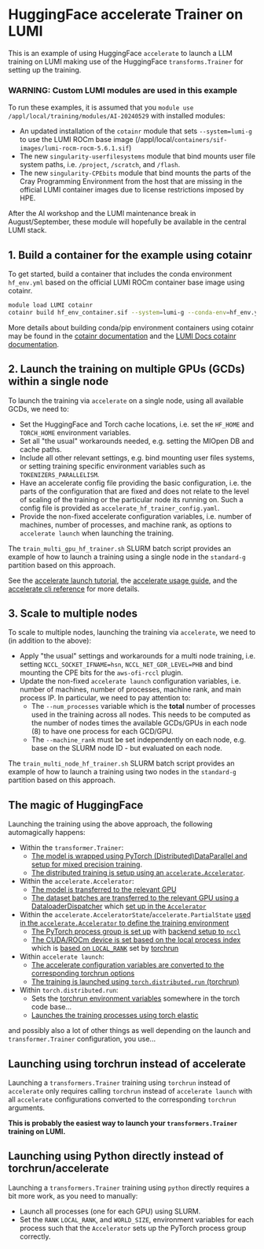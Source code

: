 # HuggingFace accelerate Trainer on LUMI

This is an example of using HuggingFace `accelerate` to launch a LLM training on LUMI making use of the HuggingFace `transforms.Trainer` for setting up the training.

### WARNING: Custom LUMI modules are used in this example

To run these examples, it is assumed that you `module use /appl/local/training/modules/AI-20240529` with installed modules:

- An updated installation of the `cotainr` module that sets `--system=lumi-g` to use the LUMI ROCm base image (/appl/local/`containers/sif-images/lumi-rocm-rocm-5.6.1.sif`)
- The new `singularity-userfilesystems` module that bind mounts user file system paths, i.e. `/project`, `/scratch`, and `/flash`.
- The new `singularity-CPEbits` module that bind mounts the parts of the Cray Programming Environment from the host that are missing in the official LUMI container images due to license restrictions imposed by HPE.

After the AI workshop and the LUMI maintenance break in August/September, these module will hopefully be available in the central LUMI stack.

## 1. Build a container for the example using cotainr

To get started, build a container that includes the conda environment `hf_env.yml` based on the official LUMI ROCm container base image using cotainr.

```bash
module load LUMI cotainr
cotainr build hf_env_container.sif --system=lumi-g --conda-env=hf_env.yml  # or use --base-image=/appl/local/containers/sif-images/lumi-rocm-rocm-5.6.1.sif instead of --system=lumi-g when using cotainr from LUMI
```

More details about building conda/pip environment containers using cotainr may be found in the [cotainr documentation](https://cotainr.readthedocs.io/en/latest/user_guide/conda_env.html) and the [LUMI Docs cotainr documentation](https://docs.lumi-supercomputer.eu/software/containers/singularity/#building-containers-using-the-cotainr-tool).

## 2. Launch the training on multiple GPUs (GCDs) within a single node

To launch the training via `accelerate` on a single node, using all available GCDs, we need to:

- Set the HuggingFace and Torch cache locations, i.e. set the `HF_HOME` and `TORCH_HOME` environment variables.
- Set all "the usual" workarounds needed, e.g. setting the MIOpen DB and cache paths.
- Include all other relevant settings, e.g. bind mounting user files systems, or setting training specific environment variables such as `TOKENIZERS_PARALLELISM`.
- Have an accelerate config file providing the basic configuration, i.e. the parts of the configuration that are fixed and does not relate to the level of scaling of the training or the particular node its running on. Such a config file is provided as `accelerate_hf_trainer_config.yaml`.
- Provide the non-fixed accelerate configuration variables, i.e. number of machines, number of processes, and machine rank, as options to `accelerate launch` when launching the training.

The `train_multi_gpu_hf_trainer.sh` SLURM batch script provides an example of how to launch a training using a single node in the `standard-g` partition based on this approach.

See the [accelerate launch tutorial](https://huggingface.co/docs/accelerate/basic_tutorials/launch), the [accelerate usage guide](https://huggingface.co/docs/accelerate/usage_guides/explore), and the [accelerate cli reference](https://huggingface.co/docs/accelerate/package_reference/cli) for more details.

## 3. Scale to multiple nodes

To scale to multiple nodes, launching the training via `accelerate`, we need to (in addition to the above):

- Apply "the usual" settings and workarounds for a multi node training, i.e. setting `NCCL_SOCKET_IFNAME=hsn`, `NCCL_NET_GDR_LEVEL=PHB` and bind mounting the CPE bits for the `aws-ofi-rccl` plugin.
- Update the non-fixed `accelerate launch` configuration variables, i.e. number of machines, number of processes, machine rank, and main process IP. In particular, we need to pay attention to:
  - The `--num_processes` variable which is the **total** number of processes used in the training across all nodes. This needs to be computed as the number of nodes times the available GCDs/GPUs in each node (8) to have one process for each GCD/GPU.
  - The `--machine_rank` must be set independently on each node, e.g. base on the SLURM node ID - but evaluated on each node.

The `train_multi_node_hf_trainer.sh` SLURM batch script provides an example of how to launch a training using two nodes in the `standard-g` partition based on this approach.

## The magic of HuggingFace

Launching the training using the above approach, the following automagically happens:

- Within the `transformer.Trainer`:
  - [The model is wrapped using PyTorch (Distributed)DataParallel and setup for mixed precision training](https://github.com/huggingface/transformers/blob/4fdf58afb72b0754da30037fc800b6044e7d9c99/src/transformers/trainer.py#L1608).
  - [The distributed training is setup using an `accelerate.Accelerator`](https://github.com/huggingface/transformers/blob/4fdf58afb72b0754da30037fc800b6044e7d9c99/src/transformers/trainer.py#L4322).
- Within the `accelerate.Accelerator`:
  - [The model is transferred to the relevant GPU](https://github.com/huggingface/accelerate/blob/4ba436eccc1f6437503e66474d8ca86292f4acc1/src/accelerate/accelerator.py#L1412)
  - [The dataset batches are transferred to the relevant GPU using a DataloaderDispatcher](https://github.com/huggingface/accelerate/blob/4ba436eccc1f6437503e66474d8ca86292f4acc1/src/accelerate/data_loader.py#L685) which [set up in the `Accelerator`](https://github.com/huggingface/accelerate/blob/4ba436eccc1f6437503e66474d8ca86292f4acc1/src/accelerate/accelerator.py#L1958)
- Within the `accelerate.AcceleratorState`/`accelerate.PartialState` [used in the `accelerate.Accelerator` to define the training environment](https://github.com/huggingface/accelerate/blob/4ba436eccc1f6437503e66474d8ca86292f4acc1/src/accelerate/accelerator.py#L378)
  - [The PyTorch process group is set up](https://github.com/huggingface/accelerate/blob/4ba436eccc1f6437503e66474d8ca86292f4acc1/src/accelerate/state.py#L213) with [backend setup to `nccl`](https://github.com/huggingface/accelerate/blob/4ba436eccc1f6437503e66474d8ca86292f4acc1/src/accelerate/state.py#L730)
  - [The CUDA/ROCm device is set based on the local process index](https://github.com/huggingface/accelerate/blob/4ba436eccc1f6437503e66474d8ca86292f4acc1/src/accelerate/state.py#L784) which is [based on `LOCAL_RANK`](https://github.com/huggingface/accelerate/blob/4ba436eccc1f6437503e66474d8ca86292f4acc1/src/accelerate/state.py#L278) set by [torchrun](https://pytorch.org/docs/stable/elastic/run.html#environment-variables)
- Within `accelerate launch`:
  - [The accelerate configuration variables are converted to the corresponding torchrun options](https://github.com/huggingface/accelerate/blob/4ba436eccc1f6437503e66474d8ca86292f4acc1/src/accelerate/utils/launch.py#L152) 
  - [The training is launched using `torch.distributed.run` (torchrun)](https://github.com/huggingface/accelerate/blob/4ba436eccc1f6437503e66474d8ca86292f4acc1/src/accelerate/commands/launch.py#L733)
- Within `torch.distributed.run`:
  - Sets the [torchrun environment variables](https://pytorch.org/docs/stable/elastic/run.html#environment-variables) somewhere in the torch code base...
  - [Launches the training processes using torch elastic](https://github.com/pytorch/pytorch/blob/6c503f1dbbf9ef1bf99f19f0048c287f419df600/torch/distributed/run.py#L891)

and possibly also a lot of other things as well depending on the launch and `transformer.Trainer` configuration, you use...

## Launching using torchrun instead of accelerate

Launching a `transformers.Trainer` training using `torchrun` instead of `accelerate` only requires calling `torchrun` instead of `accelerate launch` with all `accelerate` configurations converted to the corresponding `torchrun` arguments.

**This is probably the easiest way to launch your `transformers.Trainer` training on LUMI.**

## Launching using Python directly instead of torchrun/accelerate

Launching a `transformers.Trainer` training using `python` directly requires a bit more work, as you need to manually:

- Launch all processes (one for each GPU) using SLURM.
- Set the `RANK` `LOCAL_RANK`, and `WORLD_SIZE`, environment variables for each process such that the `Accelerator` sets up the PyTorch process group correctly.
